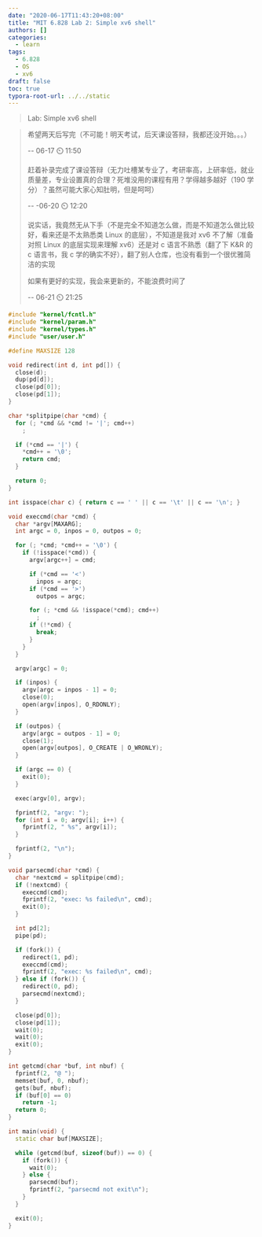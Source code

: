 ```yaml
---
date: "2020-06-17T11:43:20+08:00"
title: "MIT 6.828 Lab 2: Simple xv6 shell"
authors: []
categories:
  - learn
tags:
  - 6.828
  - OS
  - xv6
draft: false
toc: true
typora-root-url: ../../static
---
```


>  Lab: Simple xv6 shell

> 希望两天后写完（不可能！明天考试，后天课设答辩，我都还没开始。。。）
>
> -\- 06-17 :timer_clock: 11:50
>
> 赶着补录完成了课设答辩（无力吐槽某专业了，考研率高，上研率低，就业质量差，专业设置真的合理？死堆没用的课程有用？学得越多越好（190 学分）？虽然可能大家心知肚明，但是呵呵）
>
> -\- -06-20 :timer_clock: 12:20
>
> 说实话，我竟然无从下手（不是完全不知道怎么做，而是不知道怎么做比较好，看来还是不太熟悉类 Linux 的底层），不知道是我对 xv6 不了解（准备对照 Linux 的底层实现来理解 xv6）还是对 c 语言不熟悉（翻了下 K&R 的 c 语言书，我 c 学的确实不好），翻了别人仓库，也没有看到一个很优雅简洁的实现
>
> 如果有更好的实现，我会来更新的，不能浪费时间了
>
> -\- 06-21 :timer_clock: 21:25

```cpp
#include "kernel/fcntl.h"
#include "kernel/param.h"
#include "kernel/types.h"
#include "user/user.h"

#define MAXSIZE 128

void redirect(int d, int pd[]) {
  close(d);
  dup(pd[d]);
  close(pd[0]);
  close(pd[1]);
}

char *splitpipe(char *cmd) {
  for (; *cmd && *cmd != '|'; cmd++)
    ;

  if (*cmd == '|') {
    *cmd++ = '\0';
    return cmd;
  }

  return 0;
}

int isspace(char c) { return c == ' ' || c == '\t' || c == '\n'; }

void execcmd(char *cmd) {
  char *argv[MAXARG];
  int argc = 0, inpos = 0, outpos = 0;

  for (; *cmd; *cmd++ = '\0') {
    if (!isspace(*cmd)) {
      argv[argc++] = cmd;

      if (*cmd == '<')
        inpos = argc;
      if (*cmd == '>')
        outpos = argc;

      for (; *cmd && !isspace(*cmd); cmd++)
        ;
      if (!*cmd) {
        break;
      }
    }
  }

  argv[argc] = 0;

  if (inpos) {
    argv[argc = inpos - 1] = 0;
    close(0);
    open(argv[inpos], O_RDONLY);
  }

  if (outpos) {
    argv[argc = outpos - 1] = 0;
    close(1);
    open(argv[outpos], O_CREATE | O_WRONLY);
  }

  if (argc == 0) {
    exit(0);
  }

  exec(argv[0], argv);

  fprintf(2, "argv: ");
  for (int i = 0; argv[i]; i++) {
    fprintf(2, " %s", argv[i]);
  }

  fprintf(2, "\n");
}

void parsecmd(char *cmd) {
  char *nextcmd = splitpipe(cmd);
  if (!nextcmd) {
    execcmd(cmd);
    fprintf(2, "exec: %s failed\n", cmd);
    exit(0);
  }

  int pd[2];
  pipe(pd);

  if (fork()) {
    redirect(1, pd);
    execcmd(cmd);
    fprintf(2, "exec: %s failed\n", cmd);
  } else if (fork()) {
    redirect(0, pd);
    parsecmd(nextcmd);
  }

  close(pd[0]);
  close(pd[1]);
  wait(0);
  wait(0);
  exit(0);
}

int getcmd(char *buf, int nbuf) {
  fprintf(2, "@ ");
  memset(buf, 0, nbuf);
  gets(buf, nbuf);
  if (buf[0] == 0)
    return -1;
  return 0;
}

int main(void) {
  static char buf[MAXSIZE];

  while (getcmd(buf, sizeof(buf)) == 0) {
    if (fork()) {
      wait(0);
    } else {
      parsecmd(buf);
      fprintf(2, "parsecmd not exit\n");
    }
  }

  exit(0);
}
```

